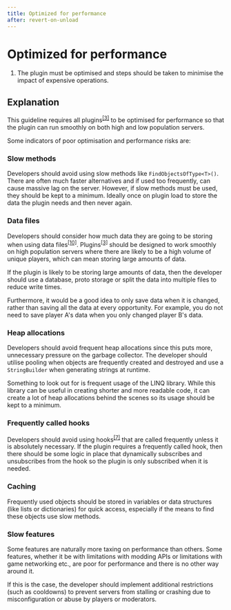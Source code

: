 ```yaml
---
title: Optimized for performance
after: revert-on-unload
---
```


# Optimized for performance

1. The plugin must be optimised and steps should be taken to minimise the impact of expensive operations.

## Explanation

This guideline requires all plugins<sup><a href="/glossary#plugins">[3]</a></sup> to be optimised for performance so that the plugin can run smoothly on both high and low population servers.

Some indicators of poor optimisation and performance risks are:

### Slow methods

Developers should avoid using slow methods like `FindObjectsOfType<T>()`. There are often much faster alternatives and if used too frequently, can cause massive lag on the server. However, if slow methods must be used, they should be kept to a minimum. Ideally once on plugin load to store the data the plugin needs and then never again.

### Data files

Developers should consider how much data they are going to be storing when using data files<sup><a href="/glossary#data-files">[10]</a></sup>. Plugins<sup><a href="/glossary#plugins">[3]</a></sup> should be designed to work smoothly on high population servers where there are likely to be a high volume of unique players, which can mean storing large amounts of data.

If the plugin is likely to be storing large amounts of data, then the developer should use a database, proto storage or split the data into multiple files to reduce write times.

Furthermore, it would be a good idea to only save data when it is changed, rather than saving all the data at every opportunity. For example, you do not need to save player A's data when you only changed player B's data.

### Heap allocations

Developers should avoid frequent heap allocations since this puts more, unnecessary pressure on the garbage collector. The developer should utilise pooling when objects are frequently created and destroyed and use a `StringBuilder` when generating strings at runtime.

Something to look out for is frequent usage of the LINQ library. While this library can be useful in creating shorter and more readable code, it can create a lot of heap allocations behind the scenes so its usage should be kept to a minimum.

### Frequently called hooks

Developers should avoid using hooks<sup><a href="/glossary#hooks">[7]</a></sup> that are called frequently unless it is absolutely necessary. If the plugin requires a frequently called hook, then there should be some logic in place that dynamically subscribes and unsubscribes from the hook so the plugin is only subscribed when it is needed.

### Caching

Frequently used objects should be stored in variables or data structures (like lists or dictionaries) for quick access, especially if the means to find these objects use slow methods.

### Slow features

Some features are naturally more taxing on performance than others. Some features, whether it be with limitations with modding APIs or limitations with game networking etc., are poor for performance and there is no other way around it.

If this is the case, the developer should implement additional restrictions (such as cooldowns) to prevent servers from stalling or crashing due to misconfiguration or abuse by players or moderators.
